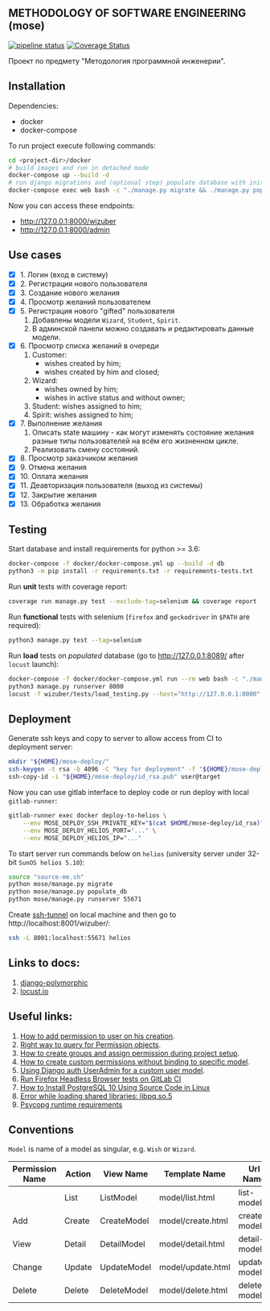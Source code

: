 ## METHODOLOGY OF SOFTWARE ENGINEERING (mose)

[![pipeline status](https://gitlab.com/artslob/mose/badges/master/pipeline.svg)](https://gitlab.com/artslob/mose/commits/master)
[![Coverage Status](https://coveralls.io/repos/gitlab/artslob/mose/badge.svg?branch=HEAD)](https://coveralls.io/gitlab/artslob/mose?branch=HEAD)

Проект по предмету "Методология программной инженерии".

## Installation
Dependencies:
* docker
* docker-compose

To run project execute following commands:
```bash
cd <project-dir>/docker
# build images and run in detached mode
docker-compose up --build -d
# run django migrations and (optional step) populate database with initial data
docker-compose exec web bash -c "./manage.py migrate && ./manage.py populate_db"
```

Now you can access these endpoints:
* http://127.0.0.1:8000/wizuber
* http://127.0.0.1:8000/admin

## Use cases
- [x] 1\. Логин (вход в систему)
- [x] 2\. Регистрация нового пользователя
- [x] 3\. Создание нового желания
- [x] 4\. Просмотр желаний пользователем
- [x] 5\. Регистрация нового "gifted" пользователя
    1. Добавлены модели `Wizard`, `Student`, `Spirit`.
    2. В админской панели можно создавать и редактировать данные модели.
- [x] 6\. Просмотр списка желаний в очереди
    1. Customer: 
        * wishes created by him;
        * wishes created by him and closed;
    2. Wizard:
        * wishes owned by him;
        * wishes in active status and without owner;
    3. Student: wishes assigned to him;
    4. Spirit: wishes assigned to him;
- [x] 7\. Выполнение желания
    1. Описать state машину - как могут изменять состояние желания разные
    типы пользователей на всём его жизненном цикле.
    2. Реализовать смену состояний.
- [x] 8\. Просмотр заказчиком желания
- [x] 9\. Отмена желания
- [x] 10\. Оплата желания
- [x] 11\. Деавторизация пользователя (выход из системы)
- [x] 12\. Закрытие желания
- [x] 13\. Обработка желания

## Testing
Start database and install requirements for python >= 3.6:
```bash
docker-compose -f docker/docker-compose.yml up --build -d db
python3 -m pip install -r requirements.txt -r requirements-tests.txt
```
Run **unit** tests with coverage report:
```bash
coverage run manage.py test --exclude-tag=selenium && coverage report
```
Run **functional** tests with selenium (`firefox` and `geckodriver` in `$PATH` are required):
```bash
python3 manage.py test --tag=selenium
```
Run **load** tests on _populated_ database (go to http://127.0.0.1:8089/ after `locust` launch):
```bash
docker-compose -f docker/docker-compose.yml run --rm web bash -c "./manage.py migrate && ./manage.py populate_db"
python3 manage.py runserver 8000
locust -f wizuber/tests/load_testing.py --host="http://127.0.0.1:8000"
```

## Deployment
Generate ssh keys and copy to server to allow access from CI to deployment server:
```bash
mkdir "${HOME}/mose-deploy/"
ssh-keygen -t rsa -b 4096 -C "key for deployment" -f "${HOME}/mose-deploy/id_rsa"
ssh-copy-id -i "${HOME}/mose-deploy/id_rsa.pub" user@target
```
Now you can use gitlab interface to deploy code or run deploy with local `gitlab-runner`:
```bash
gitlab-runner exec docker deploy-to-helios \
    --env MOSE_DEPLOY_SSH_PRIVATE_KEY="$(cat $HOME/mose-deploy/id_rsa)" \
    --env MOSE_DEPLOY_HELIOS_PORT="..." \
    --env MOSE_DEPLOY_HELIOS_IP="..."
```
To start server run commands below on `helios` (university server under 32-bit `SunOS helios 5.10`):
```bash
source "source-me.sh"
python mose/manage.py migrate
python mose/manage.py populate_db
python mose/manage.py runserver 55671
```
Create [ssh-tunnel](https://unix.stackexchange.com/a/115906/309121) on local machine
and then go to http://localhost:8001/wizuber/:
```bash
ssh -L 8001:localhost:55671 helios
```

## Links to docs:
1. [django-polymorphic](https://django-polymorphic.readthedocs.io)
2. [locust.io](https://docs.locust.io/)

## Useful links:
1. [How to add permission to user on his creation](https://stackoverflow.com/questions/31334332/giving-default-permissions-or-a-default-group-to-new-users).
2. [Right way to query for Permission objects](https://stackoverflow.com/questions/46560651/django-why-is-a-permissions-code-name-different-from-checking-if-it-has-a-permis).
3. [How to create groups and assign permission during project setup](https://stackoverflow.com/questions/42743825/how-to-create-groups-and-assign-permission-during-project-setup-in-django).
4. [How to create custom permissions without binding to specific model](https://stackoverflow.com/questions/13932774).
5. [Using Django auth UserAdmin for a custom user model](https://stackoverflow.com/questions/15012235/using-django-auth-useradmin-for-a-custom-user-model).
6. [Run Firefox Headless Browser tests on GitLab CI](https://grauwoelfchen.at/posts/run-firefox-headless-browser-tests-on-gitlab-ci/)
6. [How to Install PostgreSQL 10 Using Source Code in Linux](https://www.tecmint.com/install-postgresql-from-source-code-in-linux/)
7. [Error while loading shared libraries: libpq.so.5](https://stackoverflow.com/a/12781602)
8. [Psycopg runtime requirements](http://initd.org/psycopg/docs/install.html#runtime-requirements)

## Conventions
`Model` is name of a model as singular, e.g. `Wish` or `Wizard`.

| Permission Name | Action | View Name   | Template Name     | Url Name     |
| --------------- | ------ | ----------- | ----------------- | ------------ |
|                 | List   | ListModel   | model/list.html   | list-model   |
| Add             | Create | CreateModel | model/create.html | create-model |
| View            | Detail | DetailModel | model/detail.html | detail-model |
| Change          | Update | UpdateModel | model/update.html | update-model |
| Delete          | Delete | DeleteModel | model/delete.html | delete-model |
